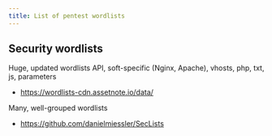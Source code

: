 ```yaml
---
title: List of pentest wordlists
---
```


## Security wordlists
Huge, updated wordlists API, soft-specific (Nginx, Apache), vhosts, php, txt,
js, parameters
- https://wordlists-cdn.assetnote.io/data/

Many, well-grouped wordlists
- https://github.com/danielmiessler/SecLists